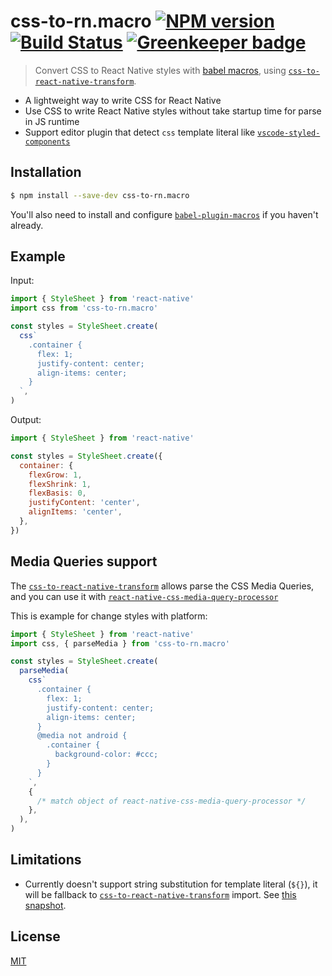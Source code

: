 # css-to-rn.macro [![NPM version](http://img.shields.io/npm/v/css-to-rn.macro.svg?style=flat)](https://www.npmjs.com/package/css-to-rn.macro) [![Build Status](https://travis-ci.org/jhen0409/css-to-rn.macro.svg?branch=master)](https://travis-ci.org/jhen0409/css-to-rn.macro) [![Greenkeeper badge](https://badges.greenkeeper.io/jhen0409/css-to-rn.macro.svg)](https://greenkeeper.io/)

> Convert CSS to React Native styles with [babel macros](https://github.com/kentcdodds/babel-plugin-macros), using [`css-to-react-native-transform`](https://github.com/kristerkari/css-to-react-native-transform).

- A lightweight way to write CSS for React Native
- Use CSS to write React Native styles without take startup time for parse in JS runtime
- Support editor plugin that detect `css` template literal like [`vscode-styled-components`](https://github.com/styled-components/vscode-styled-components)

## Installation

```bash
$ npm install --save-dev css-to-rn.macro
```

You'll also need to install and configure [`babel-plugin-macros`](https://github.com/kentcdodds/babel-plugin-macros) if you haven't already.

## Example

Input:

```js
import { StyleSheet } from 'react-native'
import css from 'css-to-rn.macro'

const styles = StyleSheet.create(
  css`
    .container {
      flex: 1;
      justify-content: center;
      align-items: center;
    }
  `,
)
```

Output:

```js
import { StyleSheet } from 'react-native'

const styles = StyleSheet.create({
  container: {
    flexGrow: 1,
    flexShrink: 1,
    flexBasis: 0,
    justifyContent: 'center',
    alignItems: 'center',
  },
})
```

## Media Queries support

The [`css-to-react-native-transform`](https://github.com/kristerkari/css-to-react-native-transform) allows parse the CSS Media Queries, and you can use it with [`react-native-css-media-query-processor`](https://github.com/kristerkari/react-native-css-media-query-processor)

This is example for change styles with platform:

```js
import { StyleSheet } from 'react-native'
import css, { parseMedia } from 'css-to-rn.macro'

const styles = StyleSheet.create(
  parseMedia(
    css`
      .container {
        flex: 1;
        justify-content: center;
        align-items: center;
      }
      @media not android {
        .container {
          background-color: #ccc;
        }
      }
    `,
    {
      /* match object of react-native-css-media-query-processor */
    },
  ),
)
```

## Limitations

- Currently doesn't support string substitution for template literal (`${}`), it will be fallback to [`css-to-react-native-transform`](https://github.com/kristerkari/css-to-react-native-transform) import. See [this snapshot](https://github.com/jhen0409/css-to-rn.macro/blob/7a58b38e4eb26b95f23c9a7a4f66ac35ff589df1/src/__tests__/__snapshots__/index.test.js.snap#L41-L82).

## License

[MIT](LICENSE.md)
